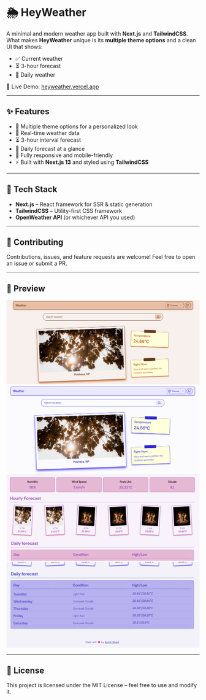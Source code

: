 # 🌦️ HeyWeather

A minimal and modern weather app built with **Next.js** and **TailwindCSS**.  
What makes **HeyWeather** unique is its **multiple theme options** and a clean UI that shows:

-   ✅ Current weather
-   ⏳ 3-hour forecast
-   📅 Daily weather

🔗 Live Demo: [heyweather.vercel.app](https://weather.appwrite.network)

---

## ✨ Features

-   🎨 Multiple theme options for a personalized look
-   📍 Real-time weather data
-   ⏳ 3-hour interval forecast
-   📅 Daily forecast at a glance
-   📱 Fully responsive and mobile-friendly
-   ⚡ Built with **Next.js 13** and styled using **TailwindCSS**

---

## 🚀 Tech Stack

-   **Next.js** – React framework for SSR & static generation
-   **TailwindCSS** – Utility-first CSS framework
-   **OpenWeather API** (or whichever API you used)

---

## 🤝 Contributing

Contributions, issues, and feature requests are welcome! Feel free to open an issue or submit a PR.

---

## 📸 Preview

![hey-weather-theme1](public/hey-weather-theme1.png)
![hey-weather-theme2](public/hey-weather-theme2.png)
![hey-weather-theme3](public/hey-weather-theme3.png)
![hey-weather-theme4](public/hey-weather-theme4.png)

---

## 📜 License

This project is licensed under the MIT License – feel free to use and modify it.
